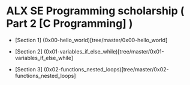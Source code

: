 # ALX SE Programming scholarship ( Part 2 [C Programming] ) 

- [Section 1] (0x00-hello_world)[tree/master/0x00-hello_world]

- [Section 2] (0x01-variables_if_else_while)[tree/master/0x01-variables_if_else_while]

- [Section 3] (0x02-functions_nested_loops)[tree/master/0x02-functions_nested_loops]
